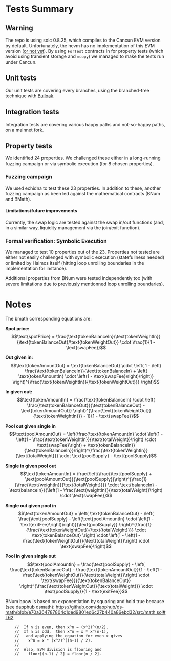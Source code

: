 # Tests Summary 

## Warning
The repo is using solc 0.8.25, which compiles to the Cancun EVM version by default. Unfortunately, the hevm has no implementation of this EVM version ([or not yet](https://github.com/ethereum/hevm/issues/469#issuecomment-2220677206)).
By using `ForTest` contracts in for property tests (which avoid using transient storage and `mcopy`) we managed to make the tests run under Cancun.

## Unit tests
Our unit tests are covering every branches, using the branched-tree technique with [Bulloak](https://github.com/alexfertel/bulloak).

## Integration tests
Integration tests are covering various happy paths and not-so-happy paths, on a mainnet fork.

## Property tests
We identified 24 properties. We challenged these either in a long-running fuzzing campaign or via symbolic execution (for 8 chosen properties).

### Fuzzing campaign

We used echidna to test these 23 properties. In addition to these, another fuzzing campaign as been led against the mathematical contracts (BNum and BMath).

#### Limitations/future improvements
Currently, the swap logic are tested against the swap in/out functions (and, in a similar way, liquidity management via the join/exit function).

### Formal verification: Symbolic Execution
We managed to test 10 properties out of the 23. Properties not tested are either not easily challenged with symbolic execution (statefullness needed) or limited by Halmos itself (hitting loop unrolling boundaries in the implementation for instance).

Additional properties from BNum were tested independently too (with severe limitations due to previously mentionned loop unrolling boundaries).

# Notes
The bmath corresponding equations are:

**Spot price:**
$$\text{spotPrice} = \frac{\text{tokenBalanceIn}/\text{tokenWeightIn}}{\text{tokenBalanceOut}/\text{tokenWeightOut}} \cdot \frac{1}{1 - \text{swapFee}}$$


**Out given in:**
$$\text{tokenAmountOut} = \text{tokenBalanceOut} \cdot \left( 1 - \left( \frac{\text{tokenBalanceIn}}{\text{tokenBalanceIn} + \left( \text{tokenAmountIn} \cdot \left(1 - \text{swapFee}\right)\right)} \right)^{\frac{\text{tokenWeightIn}}{\text{tokenWeightOut}}} \right)$$


**In given out:**
$$\text{tokenAmountIn} = \frac{\text{tokenBalanceIn} \cdot \left( \frac{\text{tokenBalanceOut}}{\text{tokenBalanceOut} - \text{tokenAmountOut}} \right)^{\frac{\text{tokenWeightOut}}{\text{tokenWeightIn}}} - 1}{1 - \text{swapFee}}$$


**Pool out given single in**
$$\text{poolAmountOut} = \left(\frac{\text{tokenAmountIn} \cdot \left(1 - \left(1 - \frac{\text{tokenWeightIn}}{\text{totalWeight}}\right) \cdot \text{swapFee}\right) + \text{tokenBalanceIn}}{\text{tokenBalanceIn}}\right)^{\frac{\text{tokenWeightIn}}{\text{totalWeight}}} \cdot \text{poolSupply} - \text{poolSupply}$$


**Single in given pool out**
$$\text{tokenAmountIn} = \frac{\left(\frac{\text{poolSupply} + \text{poolAmountOut}}{\text{poolSupply}}\right)^{\frac{1}{\frac{\text{weightIn}}{\text{totalWeight}}}} \cdot \text{balanceIn} - \text{balanceIn}}{\left(1 - \frac{\text{weightIn}}{\text{totalWeight}}\right) \cdot \text{swapFee}}$$


**Single out given pool in**
$$\text{tokenAmountOut} = \left( \text{tokenBalanceOut} - \left( \frac{\text{poolSupply} - \left(\text{poolAmountIn} \cdot \left(1 - \text{exitFee}\right)\right)}{\text{poolSupply}} \right)^{\frac{1}{\frac{\text{tokenWeightOut}}{\text{totalWeight}}}} \cdot \text{tokenBalanceOut} \right) \cdot \left(1 - \left(1 - \frac{\text{tokenWeightOut}}{\text{totalWeight}}\right) \cdot \text{swapFee}\right)$$


**Pool in given single out**
$$\text{poolAmountIn} = \frac{\text{poolSupply} - \left( \frac{\text{tokenBalanceOut} - \frac{\text{tokenAmountOut}}{1 - \left(1 - \frac{\text{tokenWeightOut}}{\text{totalWeight}}\right) \cdot \text{swapFee}}}{\text{tokenBalanceOut}} \right)^{\frac{\text{tokenWeightOut}}{\text{totalWeight}}} \cdot \text{poolSupply}}{1 - \text{exitFee}}$$


BNum bpow is based on exponentiation by squaring and hold true because (see dapphub dsmath): https://github.com/dapphub/ds-math/blob/e70a364787804c1ded9801ed6c27b440a86ebd32/src/math.sol#L62
```
    //  If n is even, then x^n = (x^2)^(n/2).
    //  If n is odd,  then x^n = x * x^(n-1),
    //   and applying the equation for even x gives
    //    x^n = x * (x^2)^((n-1) / 2).
    //
    //  Also, EVM division is flooring and
    //    floor[(n-1) / 2] = floor[n / 2].
```